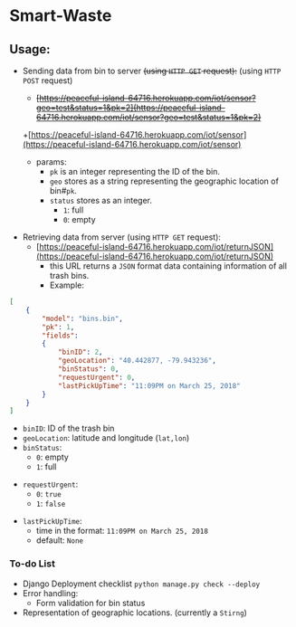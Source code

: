 # Smart-Waste
## Usage:
+ Sending data from bin to server ~~(using `HTTP GET` request):~~ (using `HTTP POST` request)
    + ~~[https://peaceful-island-64716.herokuapp.com/iot/sensor?geo=test&status=1&pk=2](https://peaceful-island-64716.herokuapp.com/iot/sensor?geo=test&status=1&pk=2)~~
    
    +[https://peaceful-island-64716.herokuapp.com/iot/sensor](https://peaceful-island-64716.herokuapp.com/iot/sensor)
    + params:
        + `pk` is an integer representing the ID of the bin.
        + `geo` stores as a string representing the geographic location of bin#`pk`.
        + `status` stores as an integer.
            * `1`: full
            * `0`: empty
* Retrieving data from server (using `HTTP GET` request):
    - [https://peaceful-island-64716.herokuapp.com/iot/returnJSON](https://peaceful-island-64716.herokuapp.com/iot/returnJSON)
        + this URL returns a `JSON` format data containing information of all trash bins.
        * Example:
```json
[
    {
        "model": "bins.bin",
        "pk": 1, 
        "fields": 
        {
            "binID": 2, 
            "geoLocation": "40.442877, -79.943236", 
            "binStatus": 0, 
            "requestUrgent": 0, 
            "lastPickUpTime": "11:09PM on March 25, 2018"
        }
    }
]
```

+ `binID`: ID of the trash bin
+ `geoLocation`: latitude and longitude (`lat,lon`)
+ `binStatus`:
    * `0`: empty
    * `1`: full
* `requestUrgent`:
    - `0`: `true`
    - `1`: `false`
- `lastPickUpTime`:
    + time in the format: `11:09PM on March 25, 2018`
    + default: `None`


### To-do List
+ Django Deployment checklist `python manage.py check --deploy`
+ Error handling:
    + Form validation for bin status
+ Representation of geographic locations. (currently a `Stirng`)


